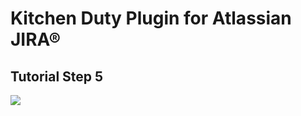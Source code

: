 # Kitchen Duty Plugin for Atlassian JIRA®

## Tutorial Step 5

[![](https://comsysto.github.io/kitchen-duty-plugin-for-atlassian-jira/images/kitchen-duty-teaser.png)](http://localhost:3000/kitchen-duty-plugin-for-atlassian-jira/tutorial/08-step-05-planning-page--kitchen-duty-planning-js-controller/)

